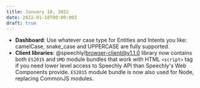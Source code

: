 ```yaml
---
title: January 18, 2022
date: 2022-01-18T00:00:00Z
draft: true
---
```


- **Dashboard**: Use whatever case type for Entities and Intents you like: camelCase, snake_case and UPPERCASE are fully supported.
- **Client libraries**: @speechly/browser-client@v1.1.0 library now contains both `ES2015` and `UMD` module bundles that work with HTML `<script>` tag if you need lower level access to Speechly API than Speechly's Web Components provide. `ES2015` module bundle is now also used for Node, replacing CommonJS modules.

